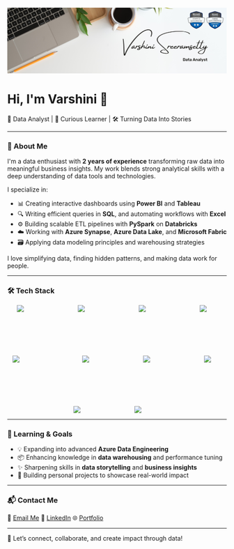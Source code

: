 <!-- Banner -->
![Welcome Banner](Banner.png)

# Hi, I'm Varshini 👋

💼 Data Analyst | 🧠 Curious Learner | 🛠️ Turning Data Into Stories

---

### 🚀 About Me

I'm a data enthusiast with **2 years of experience** transforming raw data into meaningful business insights. My work blends strong analytical skills with a deep understanding of data tools and technologies.

I specialize in:

- 📊 Creating interactive dashboards using **Power BI** and **Tableau**
- 🔍 Writing efficient queries in **SQL**, and automating workflows with **Excel**
- ⚙️ Building scalable ETL pipelines with **PySpark** on **Databricks**
- ☁️ Working with **Azure Synapse**, **Azure Data Lake**, and **Microsoft Fabric**
- 🗃️ Applying data modeling principles and warehousing strategies

I love simplifying data, finding hidden patterns, and making data work for people.

---

### 🛠️ Tech Stack

<div style="display: flex; gap: 100px; flex-wrap: wrap; align-items: center; justify-content: center;">
  <img src="https://uxwing.com/wp-content/themes/uxwing/download/brands-and-social-media/power-bi-icon.png" width="40" />
  <img src="https://cdn.worldvectorlogo.com/logos/tableau-software.svg" width="40" />
  <img src="https://uxwing.com/wp-content/themes/uxwing/download/brands-and-social-media/sql-server-icon.png" width="40" />
  <img src="https://cdn.jsdelivr.net/gh/devicons/devicon/icons/python/python-original.svg" width="40" />
  <img src="https://upload.wikimedia.org/wikipedia/commons/f/f3/Apache_Spark_logo.svg" width="60" />
  <img src="https://cdn.jsdelivr.net/gh/devicons/devicon/icons/azure/azure-original.svg" width="40" />
  <img src="https://learn.microsoft.com/en-us/fabric/media/fabric-icon.png" width="40" />
  <img src="https://uxwing.com/wp-content/themes/uxwing/download/brands-and-social-media/microsoft-excel-icon.png" width="40" />
  <img src="https://cdn.jsdelivr.net/gh/devicons/devicon/icons/github/github-original.svg" width="40" />
  <img src="https://upload.wikimedia.org/wikipedia/commons/6/63/Databricks_Logo.png" width="60" />
</div>


---

### 🌱 Learning & Goals

- 💡 Expanding into advanced **Azure Data Engineering**
- 📦 Enhancing knowledge in **data warehousing** and performance tuning
- ✨ Sharpening skills in **data storytelling** and **business insights**
- 🚀 Building personal projects to showcase real-world impact

---

### 📬 Contact Me

📧 [Email Me](mailto:varshini042@gmail.com)   🔗 [LinkedIn](https://www.linkedin.com/in/varshini-sreeramsetty)   🌐 [Portfolio](https://varshini-vistas-portfolio.lovable.app)

---

🚀 Let’s connect, collaborate, and create impact through data!

